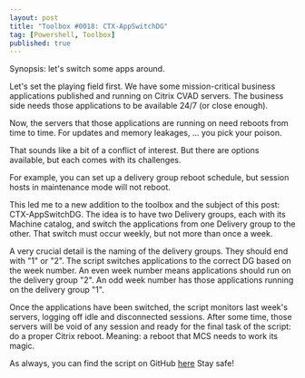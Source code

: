 ```yaml
---
layout: post
title: "Toolbox #0018: CTX-AppSwitchDG"
tag: [Powershell, Toolbox]
published: true
---
```

Synopsis: let's switch some apps around.

Let's set the playing field first. We have some mission-critical business applications published and running on Citrix CVAD servers. The business side needs those applications to be available 24/7 (or close enough).

Now, the servers that those applications are running on need reboots from time to time. For updates and memory leakages, ... you pick your poison.

That sounds like a bit of a conflict of interest. But there are options available, but each comes with its challenges.

For example, you can set up a delivery group reboot schedule, but session hosts in maintenance mode will not reboot.

This led me to a new addition to the toolbox and the subject of this post: CTX-AppSwitchDG.
The idea is to have two Delivery groups, each with its Machine catalog, and switch the applications from one Delivery group to the other. That switch must occur weekly, but not more than once a week.

A very crucial detail is the naming of the delivery groups. They should end with "1" or "2". The script switches applications to the correct DG based on the week number. An even week number means applications should run on the delivery group "2". An odd week number has those applications running on the delivery group "1".

Once the applications have been switched, the script monitors last week's servers, logging off idle and disconnected sessions. After some time, those servers will be void of any session and ready for the final task of the script: do a proper Citrix reboot. Meaning: a reboot that MCS needs to work its magic.

As always, you can find the script on GitHub [here](https://github.com/Cloudsparkle/CTX-AppSwitchDG)
Stay safe!
